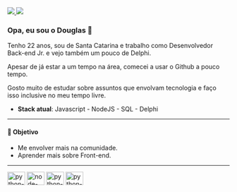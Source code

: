<div>
  <a target='_blank' href="https://twitter.com/odougl4s">
        <img src="https://img.shields.io/badge/Twitter-1DA1F2?style=for-the-badge&logo=twitter&logoColor=white">
    </a>
  
  <a target='_blank' href="https://linkedin.com/in/douglas-tenfen-de-oliveira-a93988131">
        <img src="https://img.shields.io/badge/LinkedIn-0077B5?style=for-the-badge&logo=linkedin&logoColor=white">
    </a>
</div>

### Opa, eu sou o Douglas 👋

Tenho 22 anos, sou de Santa Catarina e trabalho como Desenvolvedor Back-end Jr. e vejo também um pouco de Delphi.

Apesar de já estar a um tempo na área, comecei a usar o Github a pouco tempo.

Gosto muito de estudar sobre assuntos que envolvam tecnologia e faço isso inclusive no meu tempo livre.

* **Stack atual**: Javascript - NodeJS - SQL - Delphi

---- 

#### 🎯 Objetivo

* Me envolver mais na comunidade.
* Aprender mais sobre Front-end.

----

<img align="center" alt="python-logo" height="30" width="40" src="https://cdn.jsdelivr.net/gh/devicons/devicon/icons/python/python-original.svg" /> <img align="center" alt="node-logo" height="30" width="40" src="https://cdn.jsdelivr.net/gh/devicons/devicon/icons/nodejs/nodejs-original.svg" /> <img align="center" alt="python-logo" height="30" width="40" src="https://cdn.jsdelivr.net/gh/devicons/devicon/icons/microsoftsqlserver/microsoftsqlserver-plain.svg" /> <img align="center" alt="python-logo" height="30" width="40" src="https://cdn.jsdelivr.net/gh/devicons/devicon/icons/postgresql/postgresql-original-wordmark.svg" />



 
